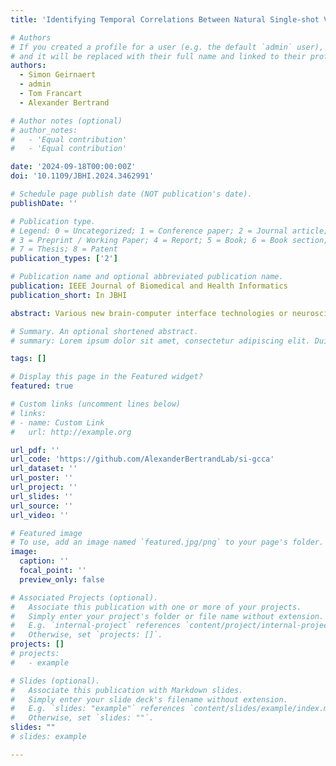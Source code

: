 ```yaml
---
title: 'Identifying Temporal Correlations Between Natural Single-shot Videos and EEG Signals'

# Authors
# If you created a profile for a user (e.g. the default `admin` user), write the username (folder name) here
# and it will be replaced with their full name and linked to their profile.
authors:
  - Simon Geirnaert
  - admin
  - Tom Francart
  - Alexander Bertrand

# Author notes (optional)
# author_notes:
#   - 'Equal contribution'
#   - 'Equal contribution'

date: '2024-09-18T00:00:00Z'
doi: '10.1109/JBHI.2024.3462991'

# Schedule page publish date (NOT publication's date).
publishDate: ''

# Publication type.
# Legend: 0 = Uncategorized; 1 = Conference paper; 2 = Journal article;
# 3 = Preprint / Working Paper; 4 = Report; 5 = Book; 6 = Book section;
# 7 = Thesis; 8 = Patent
publication_types: ['2']

# Publication name and optional abbreviated publication name.
publication: IEEE Journal of Biomedical and Health Informatics
publication_short: In JBHI

abstract: Various new brain-computer interface technologies or neuroscience applications require decoding stimulus-following neural responses to natural stimuli such as speech and video from, e.g., electroencephalography (EEG) signals. In this context, generalized canonical correlation analysis (GCCA) is often used as a group analysis technique, which allows the extraction of correlated signal components from the neural activity of multiple subjects attending to the same stimulus. GCCA can be used to improve the signal-to-noise ratio of the stimulus-following neural responses relative to all other irrelevant (non-)neural activity, or to quantify the correlated neural activity across multiple subjects in a group-wise coherence metric. However, the traditional GCCA technique is stimulus-unaware, no information about the stimulus is used to estimate the correlated components from the neural data of several subjects. Therefore, the GCCA technique might fail to extract relevant correlated signal components in practical situations where the amount of information is limited, for example, because of a limited amount of training data or group size. This motivates a new stimulus-informed GCCA (SI-GCCA) framework that allows taking the stimulus into account to extract the correlated components. We show that SI-GCCA outperforms GCCA in various practical settings, for both auditory and visual stimuli. Moreover, we showcase how SI-GCCA can be used to steer the estimation of the components towards the stimulus. As such, SI-GCCA substantially improves upon GCCA for various purposes, ranging from preprocessing to quantifying attention.

# Summary. An optional shortened abstract.
# summary: Lorem ipsum dolor sit amet, consectetur adipiscing elit. Duis posuere tellus ac convallis placerat. Proin tincidunt magna sed ex sollicitudin condimentum.

tags: []

# Display this page in the Featured widget?
featured: true

# Custom links (uncomment lines below)
# links:
# - name: Custom Link
#   url: http://example.org

url_pdf: ''
url_code: 'https://github.com/AlexanderBertrandLab/si-gcca'
url_dataset: ''
url_poster: ''
url_project: ''
url_slides: ''
url_source: ''
url_video: ''

# Featured image
# To use, add an image named `featured.jpg/png` to your page's folder.
image:
  caption: ''
  focal_point: ''
  preview_only: false

# Associated Projects (optional).
#   Associate this publication with one or more of your projects.
#   Simply enter your project's folder or file name without extension.
#   E.g. `internal-project` references `content/project/internal-project/index.md`.
#   Otherwise, set `projects: []`.
projects: []
# projects:
#   - example

# Slides (optional).
#   Associate this publication with Markdown slides.
#   Simply enter your slide deck's filename without extension.
#   E.g. `slides: "example"` references `content/slides/example/index.md`.
#   Otherwise, set `slides: ""`.
slides: ""
# slides: example

---
```


<!-- {{% callout note %}}
Click the _Cite_ button above to demo the feature to enable visitors to import publication metadata into their reference management software.
{{% /callout %}}

{{% callout note %}}
Create your slides in Markdown - click the _Slides_ button to check out the example.
{{% /callout %}} -->

<!-- Supplementary notes can be added here, including [code, math, and images](https://wowchemy.com/docs/writing-markdown-latex/). -->
